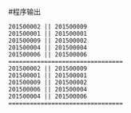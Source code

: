 #程序输出


	201500002 || 201500009
	201500001 || 201500001
	201500009 || 201500002
	201500004 || 201500004
	201500006 || 201500006
	================================
	201500002 || 201500009
	201500001 || 201500001
	201500009 || 201500002
	201500006 || 201500004
	201500004 || 201500006
	================================